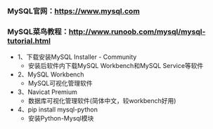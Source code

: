### MySQL官网：https://www.mysql.com
### MySQL菜鸟教程：http://www.runoob.com/mysql/mysql-tutorial.html
* 1、下载安装MySQL Installer - Community     
    * 安装后软件内下载MySQL Workbench和MySQL Service等软件
* 2、MySQL Workbench                         
    * MySQL可视化管理软件
* 3、Navicat Premium                         
    * 数据库可视化管理软件(简体中文，较workbench好用)
* 4、pip install mysql-python                
    * 安装Python-Mysql模块